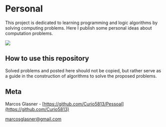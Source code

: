# Personal

This project is dedicated to learning programming and logic algorithms by solving computing problems. Here I publish some personal ideas about computation problems. 

![](bitcoin_8_bits.ico)

## How to use this repository

Solved problems and posted here should not be copied, but rather serve as a guide in the construction of algorithms to solve the proposed problems.

## Meta

Marcos Glasner - [https://github.com/Curio5813/Pessoal](https://github.com/Curio5813)

marcosglasner@gmail.com

